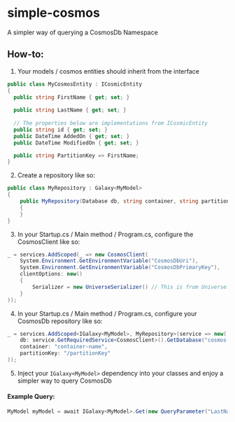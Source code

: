 # simple-cosmos
A simpler way of querying a CosmosDb Namespace

## How-to:
1. Your models / cosmos entities should inherit from the interface
```csharp
public class MyCosmosEntity : ICosmicEntity
{
  public string FirstName { get; set; }
  
  public string LastName { get; set; }
  
  // The properties below are implementations from ICosmicEntity
  public string id { get; set; }
  public DateTime AddedOn { get; set; }
  public DateTime ModifiedOn { get; set; }

  public string PartitionKey => FirstName;
}
```

2. Create a repository like so:
```csharp
public class MyRepository : Galaxy<MyModel>
{
    public MyRepository(Database db, string container, string partitionKey) : base(db, container, partitionKey)
    {
    }
}
```

3. In your Startup.cs / Main method / Program.cs, configure the CosmosClient like so:
```csharp
_ = services.AddScoped(_ => new CosmosClient(
    System.Environment.GetEnvironmentVariable("CosmosDbUri"),
    System.Environment.GetEnvironmentVariable("CosmosDbPrimaryKey"),
    clientOptions: new()
    {
        Serializer = new UniverseSerializer() // This is from Universe.Options
    }
));
```

4. In your Startup.cs / Main method / Program.cs, configure your CosmosDb repository like so:
```csharp
_ = services.AddScoped<IGalaxy<MyModel>, MyRepository>(service => new(
    db: service.GetRequiredService<CosmosClient>().GetDatabase("cosmos-database"),
    container: "container-name",
    partitionKey: "/partitionKey"
));
```

5. Inject your `IGalaxy<MyModel>` dependency into your classes and enjoy a simpler way to query CosmosDb

#### Example Query:
```csharp
MyModel myModel = await IGalaxy<MyModel>.Get(new QueryParameter("LastName", "last name value", DbType.String));
```
